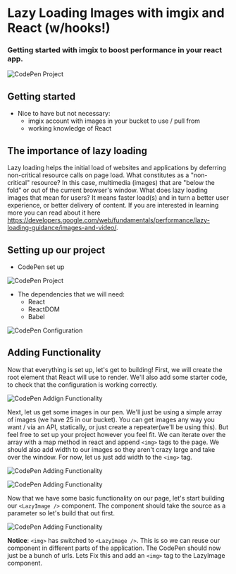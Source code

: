 # Lazy Loading Images with imgix and React (w/hooks!)
### Getting started with imgix to boost performance in your react app.

![CodePen Project](https://assets.imgix.net/codepen/lazyload.gif?w=600)

## Getting started
  - Nice to have but not necessary:
    - imgix account with images in your bucket to use / pull from
    - working knowledge of React

## The importance of lazy loading
Lazy loading helps the initial load of websites and applications by deferring non-critical resource calls on page load. What constitutes as a "non-critical" resource? In this case, multimedia (images) that are "below the fold" or out of the current browser's window. What does lazy loading images that mean for users? It means faster load(s) and in turn a better user experience, or better delivery of content. If you are interested in learning more you can read about it here https://developers.google.com/web/fundamentals/performance/lazy-loading-guidance/images-and-video/.

## Setting up our project
  - CodePen set up

  ![CodePen Project](https://assets.imgix.net/codepen/codepen-1.png?w=600)

  - The dependencies that we will need:
    - React
    - ReactDOM
    - Babel

  ![CodePen Configuration](https://assets.imgix.net/codepen/codepen-2.png?w=400)


## Adding Functionality
Now that everything is set up, let's get to building! First, we will create the root element that React will use to render. We'll also add some starter code, to check that the configuration is working correctly.

![CodePen Addign Functionality](https://assets.imgix.net/codepen/codepen-4.png?w=600)

Next, let us get some images in our pen. We'll just be using a simple array of images (we have 25 in our bucket). You can get images any way you want / via an API, statically, or just create a repeater(we'll be using this). But feel free to set up your project however you feel fit. We can iterate over the array with a map method in react and append `<img>` tags to the page. We should also add width to our images so they aren't crazy large and take over the window. For now, let us just add width to the `<img>` tag.

![CodePen Adding Functionality](https://assets.imgix.net/codepen/codepen-5.png?w=400)

![CodePen Adding Functionality](https://assets.imgix.net/codepen/codepen-6.png?w=600)

Now that we have some basic functionality on our page, let's start building our `<LazyImage />` component. The component should take the source as a parameter so let's build that out first.

![CodePen Adding Functionality](https://assets.imgix.net/codepen/codepen-7.png?w=400)

**Notice**: `<img>` has switched to `<LazyImage />`. This is so we can reuse our component in different parts of the application. The CodePen should now just be a bunch of urls. Lets Fix this and add an `<img>` tag to the LazyImage component.
